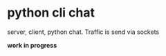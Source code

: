 # python cli chat
 server, client, python chat. Traffic is send via sockets
 
 **work in progress**
